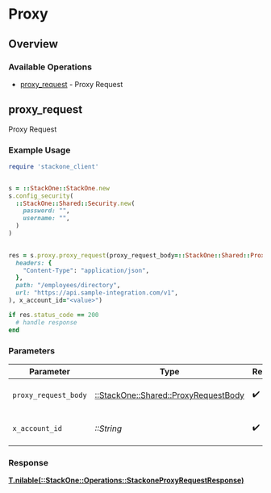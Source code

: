 # Proxy

## Overview

### Available Operations

* [proxy_request](#proxy_request) - Proxy Request

## proxy_request

Proxy Request

### Example Usage

```ruby
require 'stackone_client'


s = ::StackOne::StackOne.new
s.config_security(
  ::StackOne::Shared::Security.new(
    password: "",
    username: "",
  )
)

    
res = s.proxy.proxy_request(proxy_request_body=::StackOne::Shared::ProxyRequestBody.new(
  headers: {
    "Content-Type": "application/json",
  },
  path: "/employees/directory",
  url: "https://api.sample-integration.com/v1",
), x_account_id="<value>")

if res.status_code == 200
  # handle response
end

```

### Parameters

| Parameter                                                                       | Type                                                                            | Required                                                                        | Description                                                                     |
| ------------------------------------------------------------------------------- | ------------------------------------------------------------------------------- | ------------------------------------------------------------------------------- | ------------------------------------------------------------------------------- |
| `proxy_request_body`                                                            | [::StackOne::Shared::ProxyRequestBody](../../models/shared/proxyrequestbody.md) | :heavy_check_mark:                                                              | The request body                                                                |
| `x_account_id`                                                                  | *::String*                                                                      | :heavy_check_mark:                                                              | The account identifier                                                          |

### Response

**[T.nilable(::StackOne::Operations::StackoneProxyRequestResponse)](../../models/operations/stackoneproxyrequestresponse.md)**


